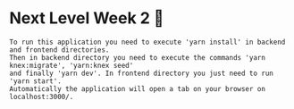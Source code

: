 # Next Level Week 2 🚀

    To run this application you need to execute 'yarn install' in backend and frontend directories. 
    Then in backend directory you need to execute the commands 'yarn knex:migrate', 'yarn:knex seed' 
    and finally 'yarn dev'. In frontend directory you just need to run 'yarn start'. 
    Automatically the application will open a tab on your browser on localhost:3000/.
